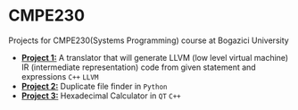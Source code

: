 # CMPE230

Projects for CMPE230(Systems Programming) course at Bogazici University

* [**Project 1:**](project1) A translator that will generate LLVM (low level virtual machine) IR (intermediate representation) code from given statement and expressions `C++` `LLVM`
* [**Project 2:**](project2) Duplicate file finder in `Python`
* [**Project 3:**](project3) Hexadecimal Calculator in `QT` `C++`
